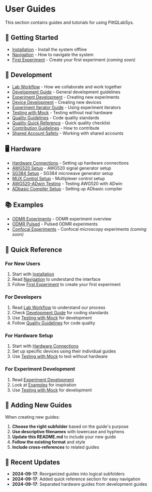 # User Guides

This section contains guides and tutorials for using PittQLabSys.

## 🚀 Getting Started
- [Installation](getting-started/offline-installation.md) - Install the system offline
- [Navigation](getting-started/navigation.md) - How to navigate the system
- [First Experiment](getting-started/first-experiment.md) - Create your first experiment *(coming soon)*

## 🔧 Development
- [Lab Workflow](development/lab-workflow.md) - How we collaborate and work together
- [Development Guide](development/development-guide.md) - General development guidelines
- [Experiment Development](development/experiment-development.md) - Creating new experiments
- [Device Development](development/device-development.md) - Creating new devices
- [Experiment Iterator Guide](development/experiment-iterator-guide.md) - Using experiment iterators
- [Testing with Mock](development/testing-with-mock.md) - Testing without real hardware
- [Quality Guidelines](development/quality-guidelines.md) - Code quality standards
- [Quality Quick Reference](development/quality-quick-reference.md) - Quick quality checklist
- [Contribution Guidelines](development/contribution-guidelines.md) - How to contribute
- [Shared Account Safety](development/shared-account-safety.md) - Working with shared accounts

## 🖥️ Hardware
- [Hardware Connections](hardware/hardware-connections.md) - Setting up hardware connections
- [AWG520 Setup](hardware/awg520-setup.md) - AWG520 signal generator setup
- [SG384 Setup](hardware/sg384-setup.md) - SG384 microwave generator setup
- [MUX Control Setup](hardware/mux-control-setup.md) - Multiplexer control setup
- [AWG520-ADwin Testing](hardware/awg520-adwin-testing.md) - Testing AWG520 with ADwin
- [ADbasic Compiler Setup](hardware/adbasic-compiler-setup.md) - Setting up ADbasic compiler

## 📚 Examples
- [ODMR Experiments](examples/odmr-experiments.md) - ODMR experiment overview
- [ODMR Pulsed](examples/odmr-pulsed.md) - Pulsed ODMR experiments
- [Confocal Experiments](examples/confocal-experiments.md) - Confocal microscopy experiments *(coming soon)*

## 🎯 Quick Reference

### For New Users
1. Start with [Installation](getting-started/offline-installation.md)
2. Read [Navigation](getting-started/navigation.md) to understand the interface
3. Follow [First Experiment](getting-started/first-experiment.md) to create your first experiment

### For Developers
1. Read [Lab Workflow](development/lab-workflow.md) to understand our process
2. Check [Development Guide](development/development-guide.md) for coding standards
3. Use [Testing with Mock](development/testing-with-mock.md) for development
4. Follow [Quality Guidelines](development/quality-guidelines.md) for code quality

### For Hardware Setup
1. Start with [Hardware Connections](hardware/hardware-connections.md)
2. Set up specific devices using their individual guides
3. Use [Testing with Mock](development/testing-with-mock.md) to test without hardware

### For Experiment Development
1. Read [Experiment Development](development/experiment-development.md)
2. Look at [Examples](examples/) for inspiration
3. Use [Testing with Mock](development/testing-with-mock.md) for development

## 📝 Adding New Guides

When creating new guides:

1. **Choose the right subfolder** based on the guide's purpose
2. **Use descriptive filenames** with lowercase and hyphens
3. **Update this README.md** to include your new guide
4. **Follow the existing format** and style
5. **Include cross-references** to related guides

## 🔄 Recent Updates

- **2024-09-17**: Reorganized guides into logical subfolders
- **2024-09-17**: Added quick reference section for easy navigation
- **2024-09-17**: Separated hardware guides from development guides
